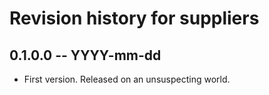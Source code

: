 # Revision history for suppliers

## 0.1.0.0 -- YYYY-mm-dd

* First version. Released on an unsuspecting world.
